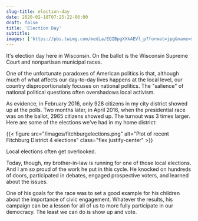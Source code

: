 ```yaml
---
slug-title: election-day
date: 2020-02-18T07:25:22-06:00
draft: false
title: 'Election Day'
subtitle:
images: ['https://pbs.twimg.com/media/EQIBpgXXkAEVl_p?format=jpg&name=small']
---
```


It's election day here in Wisconsin. On the ballot is the Wisconsin Supreme Court and nonpartisan municipal races.

One of the unfortunate paradoxes of American politics is that, although much of what affects our day-to-day lives happens at the local level, our country disproportionately focuses on national politics. The "salience" of national political questions often overshadows local activism.

As evidence, in February 2016, only 928 citizens in my city district showed up at the polls. Two months later, in April 2016, when the presidential race was on the ballot, 2965 citizens showed up. The turnout was 3 times larger. Here are some of the elections we've had in my home district:

{{< figure src="/images/fitchburgelections.png" alt="Plot of recent Fitchburg District 4 elections" class="flex justify-center" >}}

Local elections often get overlooked.

Today, though, my brother-in-law is running for one of those local elections. And I am so proud of the work he put in this cycle. He knocked on hundreds of doors, participated in debates, engaged prospective voters, and learned about the issues.

One of his goals for the race was to set a good example for his children about the importance of civic engagement. Whatever the results, his campaign can be a lesson for all of us to more fully participate in our democracy. The least we can do is show up and vote.
